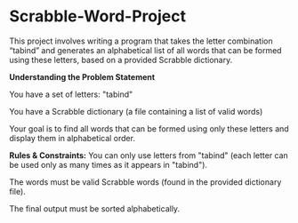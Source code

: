 # Scrabble-Word-Project
This project involves writing a program that takes the letter combination “tabind” and generates an alphabetical list of all words that can be formed using these letters, based on a provided Scrabble dictionary.

**Understanding the Problem Statement**

You have a set of letters: "tabind"

You have a Scrabble dictionary (a file containing a list of valid words)

Your goal is to find all words that can be formed using only these letters and display them in alphabetical order.

**Rules & Constraints:**
You can only use letters from "tabind" (each letter can be used only as many times as it appears in "tabind").

The words must be valid Scrabble words (found in the provided dictionary file).

The final output must be sorted alphabetically.

